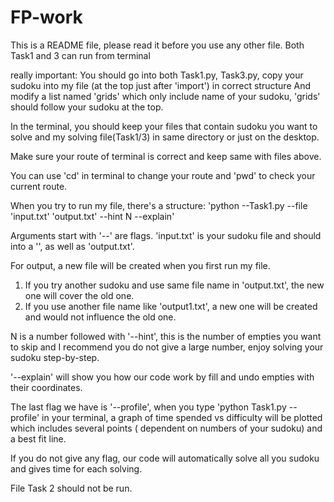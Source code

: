 # FP-work
This is a README file, please read it before you use any other file.
Both Task1 and 3 can run from terminal

really important:
You should go into both Task1.py, Task3.py, copy your sudoku into my file (at the top just after 'import') in correct structure 
And modify a list named 'grids' which only include name of your sudoku, 'grids' should follow your sudoku at the top.


In the terminal, you should keep your files that contain sudoku you want to solve and my solving file(Task1/3) in same directory or just on the desktop.

Make sure your route of terminal is correct and keep same with files above.

You can use 'cd' in terminal to change your route and 'pwd' to check your current route.

When you try to run my file, there's a structure: 'python --Task1.py --file 'input.txt' 'output.txt' --hint N --explain'

Arguments start with '--' are flags. 'input.txt' is your sudoku file and should into a '', as well as 'output.txt'. 

For output, a new file will be created when you first run my file.
1. If you try another sudoku and use same file name in 'output.txt', the new one will cover the old one.
2. If you use another file name like 'output1.txt', a new one will be created and would not influence the old one.

N is a number followed with '--hint', this is the number of empties you want to skip
and I recommend you do not give a large number, enjoy solving your sudoku step-by-step.

'--explain' will show you how our code work by fill and undo empties with their coordinates.

The last flag we have is '--profile', when you type 'python Task1.py --profile' in your terminal, a graph of 
time spended vs difficulty
will be plotted which includes several points ( dependent on numbers of your sudoku) and a best fit line.

If you do not give any flag, our code will automatically solve all you sudoku and gives time for each solving.

File Task 2 should not be run.
